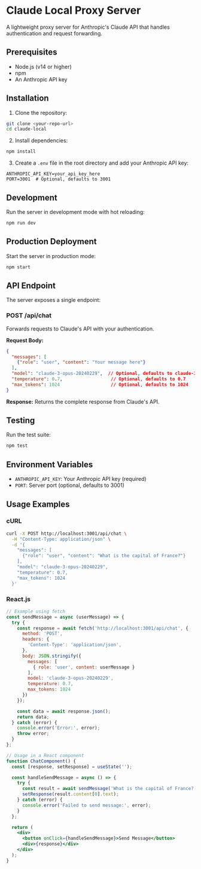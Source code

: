 # Claude Local Proxy Server

A lightweight proxy server for Anthropic's Claude API that handles authentication and request forwarding.

## Prerequisites

- Node.js (v14 or higher)
- npm
- An Anthropic API key

## Installation

1. Clone the repository:
```bash
git clone <your-repo-url>
cd claude-local
```

2. Install dependencies:
```bash
npm install
```

3. Create a `.env` file in the root directory and add your Anthropic API key:
```
ANTHROPIC_API_KEY=your_api_key_here
PORT=3001  # Optional, defaults to 3001
```

## Development

Run the server in development mode with hot reloading:
```bash
npm run dev
```

## Production Deployment

Start the server in production mode:
```bash
npm start
```

## API Endpoint

The server exposes a single endpoint:

### POST /api/chat

Forwards requests to Claude's API with your authentication.

**Request Body:**
```json
{
  "messages": [
    {"role": "user", "content": "Your message here"}
  ],
  "model": "claude-3-opus-20240229",  // Optional, defaults to claude-3-opus-20240229
  "temperature": 0.7,                  // Optional, defaults to 0.7
  "max_tokens": 1024                   // Optional, defaults to 1024
}
```

**Response:**
Returns the complete response from Claude's API.

## Testing

Run the test suite:
```bash
npm test
```

## Environment Variables

- `ANTHROPIC_API_KEY`: Your Anthropic API key (required)
- `PORT`: Server port (optional, defaults to 3001)

## Usage Examples

### cURL
```bash
curl -X POST http://localhost:3001/api/chat \
  -H "Content-Type: application/json" \
  -d '{
    "messages": [
      {"role": "user", "content": "What is the capital of France?"}
    ],
    "model": "claude-3-opus-20240229",
    "temperature": 0.7,
    "max_tokens": 1024
  }'
```

### React.js
```jsx
// Example using fetch
const sendMessage = async (userMessage) => {
  try {
    const response = await fetch('http://localhost:3001/api/chat', {
      method: 'POST',
      headers: {
        'Content-Type': 'application/json',
      },
      body: JSON.stringify({
        messages: [
          { role: 'user', content: userMessage }
        ],
        model: 'claude-3-opus-20240229',
        temperature: 0.7,
        max_tokens: 1024
      })
    });

    const data = await response.json();
    return data;
  } catch (error) {
    console.error('Error:', error);
    throw error;
  }
};

// Usage in a React component
function ChatComponent() {
  const [response, setResponse] = useState('');

  const handleSendMessage = async () => {
    try {
      const result = await sendMessage('What is the capital of France?');
      setResponse(result.content[0].text);
    } catch (error) {
      console.error('Failed to send message:', error);
    }
  };

  return (
    <div>
      <button onClick={handleSendMessage}>Send Message</button>
      <div>{response}</div>
    </div>
  );
}
```
